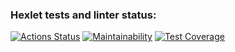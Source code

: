### Hexlet tests and linter status:
[![Actions Status](https://github.com/DaniyarMashayev/java-project-61/actions/workflows/hexlet-check.yml/badge.svg)](https://github.com/DaniyarMashayev/java-project-61/actions)
[![Maintainability](https://api.codeclimate.com/v1/badges/06f06ddcdf7e7b63f510/maintainability)](https://codeclimate.com/github/DaniyarMashayev/java-project-61/maintainability)
[![Test Coverage](https://api.codeclimate.com/v1/badges/06f06ddcdf7e7b63f510/test_coverage)](https://codeclimate.com/github/DaniyarMashayev/java-project-61/test_coverage)
